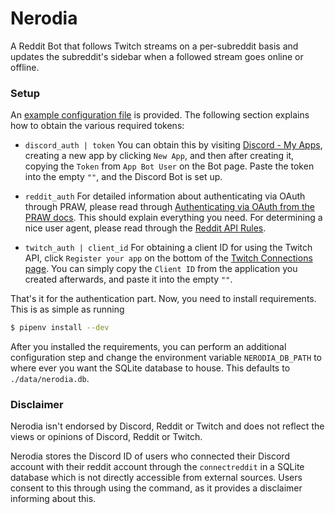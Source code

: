 # Nerodia
A Reddit Bot that follows Twitch streams on a per-subreddit basis
and updates the subreddit's sidebar when a followed stream goes
online or offline.

### Setup
An [example configuration file](./config-example.json) is provided.
The following section explains how to obtain the various required tokens:

- `discord_auth | token`
You can obtain this by visiting [Discord - My Apps](https://discordapp.com/developers/applications/me),
creating a new app by clicking `New App`, and then after creating it, copying the `Token` from
`App Bot User` on the Bot page. Paste the token into the empty `""`, and the Discord Bot is set up.

- `reddit_auth`
For detailed information about authenticating via OAuth through PRAW, please read through
[Authenticating via OAuth from the PRAW docs](http://praw.readthedocs.io/en/latest/getting_started/authentication.html).
This should explain everything you need.
For determining a nice user agent, please read through the [Reddit API Rules](https://github.com/reddit/reddit/wiki/API#rules).

- `twitch_auth | client_id`
For obtaining a client ID for using the Twitch API, click `Register your app` on the bottom of
the [Twitch Connections page](https://www.twitch.tv/settings/connections). You can simply
copy the `Client ID` from the application you created afterwards, and paste it into the empty `""`.

That's it for the authentication part.
Now, you need to install requirements. This is as simple as running
```sh
$ pipenv install --dev
```
After you installed the requirements, you can perform an additional configuration step
and change the environment variable `NERODIA_DB_PATH` to where ever you want the SQLite
database to house. This defaults to `./data/nerodia.db`.


### Disclaimer
Nerodia isn't endorsed by Discord, Reddit or Twitch and does not
reflect the views or opinions of Discord, Reddit or Twitch.

Nerodia stores the Discord ID of users who connected their Discord account
with their reddit account through the `connectreddit` in a SQLite database
which is not directly accessible from external sources. Users consent to this
through using the command, as it provides a disclaimer informing about this.
